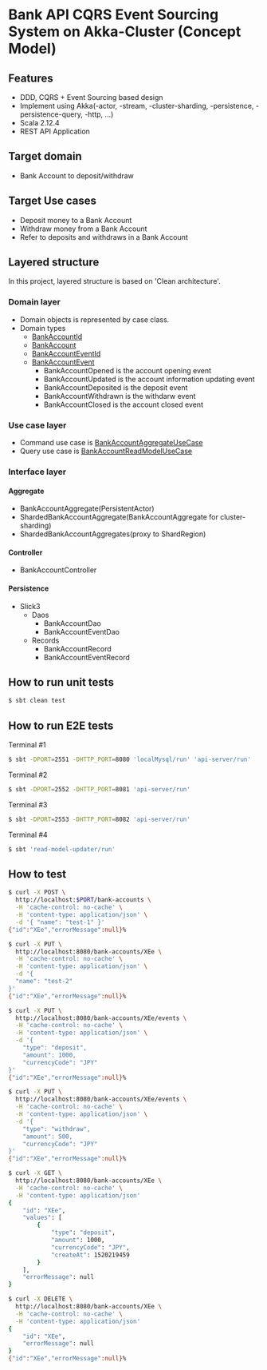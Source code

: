 # Bank API CQRS Event Sourcing System on Akka-Cluster (Concept Model)

## Features

- DDD, CQRS + Event Sourcing based design
- Implement using Akka(-actor, -stream, -cluster-sharding, -persistence, -persistence-query, -http, ...)
- Scala 2.12.4
- REST API Application

## Target domain

- Bank Account to deposit/withdraw

## Target Use cases

- Deposit money to a Bank Account
- Withdraw money from a Bank Account
- Refer to deposits and withdraws in a Bank Account

## Layered structure

In this project, layered structure is based on 'Clean architecture'.

### Domain layer

- Domain objects is represented by case class.
- Domain types
    - [BankAccountId](domain/src/main/scala/com/github/j5ik2o/bank/domain/model/BankAccountId.scala)
    - [BankAccount](domain/src/main/scala/com/github/j5ik2o/bank/domain/model/BankAccount.scala)
    - [BankAccountEventId](domain/src/main/scala/com/github/j5ik2o/bank/domain/model/BankAccountEventId.scala)
    - [BankAccountEvent](domain/src/main/scala/com/github/j5ik2o/bank/domain/model/BankAccountEvent.scala)
        - BankAccountOpened is the account opening event
        - BankAccountUpdated is the account information updating event
        - BankAccountDeposited is the deposit event
        - BankAccountWithdrawn is the withdarw event
        - BankAccountClosed is the account closed event

### Use case layer

- Command use case is [BankAccountAggregateUseCase](use-case/src/main/scala/com/github/j5ik2o/bank/useCase/BankAccountAggregateUseCase.scala)
- Query use case is [BankAccountReadModelUseCase](use-case/src/main/scala/com/github/j5ik2o/bank/useCase/BankAccountReadModelUseCase.scala)

### Interface layer

#### Aggregate

- BankAccountAggregate(PersistentActor)
- ShardedBankAccountAggregate(BankAccountAggregate for cluster-sharding)
- ShardedBankAccountAggregates(proxy to ShardRegion)

#### Controller

- BankAccountController

#### Persistence

- Slick3
    - Daos
        - BankAccountDao
        - BankAccountEventDao
    - Records
        - BankAccountRecord
        - BankAccountEventRecord

## How to run unit tests

```sh
$ sbt clean test
```

## How to run E2E tests

Terminal #1

```sh
$ sbt -DPORT=2551 -DHTTP_PORT=8080 'localMysql/run' 'api-server/run'
```

Terminal #2

```sh
$ sbt -DPORT=2552 -DHTTP_PORT=8081 'api-server/run'
```

Terminal #3

```sh
$ sbt -DPORT=2553 -DHTTP_PORT=8082 'api-server/run'
```

Terminal #4

```sh
$ sbt 'read-model-updater/run'
```

## How to test

```sh
$ curl -X POST \
  http://localhost:$PORT/bank-accounts \
  -H 'cache-control: no-cache' \
  -H 'content-type: application/json' \
  -d '{ "name": "test-1" }'
{"id":"XEe","errorMessage":null}%

$ curl -X PUT \
  http://localhost:8080/bank-accounts/XEe \
  -H 'cache-control: no-cache' \
  -H 'content-type: application/json' \
  -d '{
  "name": "test-2"
}'
{"id":"XEe","errorMessage":null}%

$ curl -X PUT \
  http://localhost:8080/bank-accounts/XEe/events \
  -H 'cache-control: no-cache' \
  -H 'content-type: application/json' \
  -d '{
	"type": "deposit",
	"amount": 1000,
	"currencyCode": "JPY"
}'
{"id":"XEe","errorMessage":null}%

$ curl -X PUT \
  http://localhost:8080/bank-accounts/XEe/events \
  -H 'cache-control: no-cache' \
  -H 'content-type: application/json' \
  -d '{
	"type": "withdraw",
	"amount": 500,
	"currencyCode": "JPY"
}'
{"id":"XEe","errorMessage":null}%

$ curl -X GET \
  http://localhost:8080/bank-accounts/XEe \
  -H 'cache-control: no-cache' \
  -H 'content-type: application/json'
{
    "id": "XEe",
    "values": [
        {
            "type": "deposit",
            "amount": 1000,
            "currencyCode": "JPY",
            "createAt": 1520219459
        }
    ],
    "errorMessage": null
}

$ curl -X DELETE \
  http://localhost:8080/bank-accounts/XEe \
  -H 'cache-control: no-cache' \
  -H 'content-type: application/json'
{
    "id": "XEe",
    "errorMessage": null
}
{"id":"XEe","errorMessage":null}%
```
